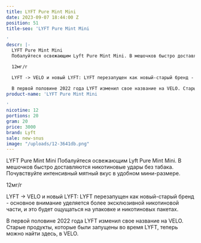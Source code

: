 ```yaml
---
title: LYFT Pure Mint Mini
date: 2023-09-07 18:44:00 Z
position: 51
title-seo: 'LYFT Pure Mint Mini

'
descr: |-
  LYFT Pure Mint Mini
  Побалуйтеся освежающим Lyft Pure Mint Mini. В мешочков быстро доставляются никотиновые удары без табака. Почувствуйте интенсивный мятный вкус в удобном мини-размере.

  12мг/г

  LYFT -> VELO и новый LYFT: LYFT перезапущен как новый-старый бренд - основное внимание уделяется более эксклюзивной никотиновой части, и это будет ощущаться на упаковке и никотиновых пакетах.

  В первой половине 2022 года LYFT изменил свое название на VELO. Старые продукты, которые были запущены во время LYFT, теперь можно найти здесь, в VELO.
product-name: 'LYFT Pure Mint Mini

'
nicotine: 12
portions: 20
gram: 20
price: 3000
brand: Lyft
sale: new-snus
image: "/uploads/12-3641db.png"
---
```


LYFT Pure Mint Mini
Побалуйтеся освежающим Lyft Pure Mint Mini. В мешочков быстро доставляются никотиновые удары без табака. Почувствуйте интенсивный мятный вкус в удобном мини-размере.

12мг/г

LYFT -> VELO и новый LYFT: LYFT перезапущен как новый-старый бренд - основное внимание уделяется более эксклюзивной никотиновой части, и это будет ощущаться на упаковке и никотиновых пакетах.

В первой половине 2022 года LYFT изменил свое название на VELO. Старые продукты, которые были запущены во время LYFT, теперь можно найти здесь, в VELO.